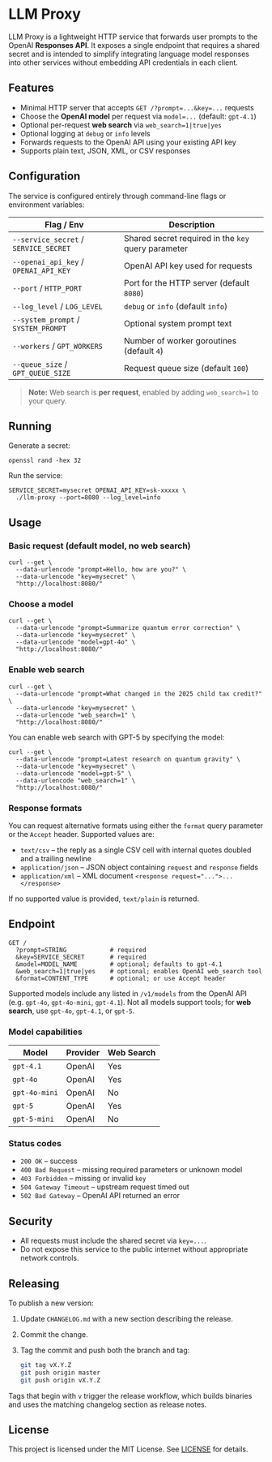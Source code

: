 # LLM Proxy

LLM Proxy is a lightweight HTTP service that forwards user prompts to the
OpenAI **Responses API**. It exposes a single endpoint that requires a shared
secret and is intended to simplify integrating language model responses into
other services without embedding API credentials in each client.

## Features

- Minimal HTTP server that accepts `GET /?prompt=...&key=...` requests
- Choose the **OpenAI model** per request via `model=...` (default: `gpt-4.1`)
- Optional per-request **web search** via `web_search=1|true|yes`
- Optional logging at `debug` or `info` levels
- Forwards requests to the OpenAI API using your existing API key
- Supports plain text, JSON, XML, or CSV responses

## Configuration

The service is configured entirely through command-line flags or environment
variables:

| Flag / Env                            | Description                                         |
|---------------------------------------|-----------------------------------------------------|
| `--service_secret` / `SERVICE_SECRET` | Shared secret required in the `key` query parameter |
| `--openai_api_key` / `OPENAI_API_KEY` | OpenAI API key used for requests                    |
| `--port` / `HTTP_PORT`                | Port for the HTTP server (default `8080`)           |
| `--log_level` / `LOG_LEVEL`           | `debug` or `info` (default `info`)                  |
| `--system_prompt` / `SYSTEM_PROMPT`   | Optional system prompt text                         |
| `--workers` / `GPT_WORKERS`           | Number of worker goroutines (default `4`)           |
| `--queue_size` / `GPT_QUEUE_SIZE`     | Request queue size (default `100`)                  |

> **Note:** Web search is **per request**, enabled by adding `web_search=1` to your query.

## Running

Generate a secret:

```shell
openssl rand -hex 32
````

Run the service:

```shell
SERVICE_SECRET=mysecret OPENAI_API_KEY=sk-xxxxx \
  ./llm-proxy --port=8080 --log_level=info
```

## Usage

### Basic request (default model, no web search)

```shell
curl --get \
  --data-urlencode "prompt=Hello, how are you?" \
  --data-urlencode "key=mysecret" \
  "http://localhost:8080/"
```

### Choose a model

```shell
curl --get \
  --data-urlencode "prompt=Summarize quantum error correction" \
  --data-urlencode "key=mysecret" \
  --data-urlencode "model=gpt-4o" \
  "http://localhost:8080/"
```

### Enable web search

```shell
curl --get \
  --data-urlencode "prompt=What changed in the 2025 child tax credit?" \
  --data-urlencode "key=mysecret" \
  --data-urlencode "web_search=1" \
  "http://localhost:8080/"
```

You can enable web search with GPT-5 by specifying the model:

```shell
curl --get \
  --data-urlencode "prompt=Latest research on quantum gravity" \
  --data-urlencode "key=mysecret" \
  --data-urlencode "model=gpt-5" \
  --data-urlencode "web_search=1" \
  "http://localhost:8080/"
```

### Response formats

You can request alternative formats using either the `format` query parameter or
the `Accept` header. Supported values are:

* `text/csv` – the reply as a single CSV cell with internal quotes doubled
  and a trailing newline
* `application/json` – JSON object containing `request` and `response` fields
* `application/xml` – XML document `<response request="...">...</response>`

If no supported value is provided, `text/plain` is returned.

## Endpoint

```
GET /
  ?prompt=STRING            # required
  &key=SERVICE_SECRET       # required
  &model=MODEL_NAME         # optional; defaults to gpt-4.1
  &web_search=1|true|yes    # optional; enables OpenAI web_search tool
  &format=CONTENT_TYPE      # optional; or use Accept header
```

Supported models include any listed in `/v1/models` from the OpenAI API
(e.g. `gpt-4o`, `gpt-4o-mini`, `gpt-4.1`).
Not all models support tools; for **web search**, use `gpt-4o`, `gpt-4.1`, or `gpt-5`.

### Model capabilities

| Model         | Provider | Web Search |
|---------------|----------|------------|
| `gpt-4.1`     | OpenAI   | Yes        |
| `gpt-4o`      | OpenAI   | Yes        |
| `gpt-4o-mini` | OpenAI   | No         |
| `gpt-5`       | OpenAI   | Yes        |
| `gpt-5-mini`  | OpenAI   | No         |

### Status codes

* `200 OK` – success
* `400 Bad Request` – missing required parameters or unknown model
* `403 Forbidden` – missing or invalid `key`
* `504 Gateway Timeout` – upstream request timed out
* `502 Bad Gateway` – OpenAI API returned an error

## Security

* All requests must include the shared secret via `key=...`.
* Do not expose this service to the public internet without appropriate network controls.

## Releasing

To publish a new version:

1. Update `CHANGELOG.md` with a new section describing the release.
2. Commit the change.
3. Tag the commit and push both the branch and tag:

   ```bash
   git tag vX.Y.Z
   git push origin master
   git push origin vX.Y.Z
   ```

Tags that begin with `v` trigger the release workflow, which builds binaries and uses the matching changelog section as
release notes.

## License

This project is licensed under the MIT License. See [LICENSE](MIT-LICENSE) for
details.
